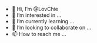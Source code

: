 - 👋 Hi, I’m @LovChie
- 👀 I’m interested in ...
- 🌱 I’m currently learning ...
- 💞️ I’m looking to collaborate on ...
- 📫 How to reach me ...

<!---
LovChie/LovChie is a ✨ special ✨ repository because its `README.md` (this file) appears on your GitHub profile.
You can click the Preview link to take a look at your changes.
--->
